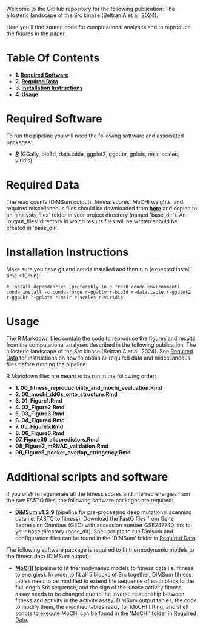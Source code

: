 Welcome to the GitHub repository for the following publication: The allosteric landscape of the Src kinase (Beltran A et al, 2024).

Here you'll find source code for computational analyses and to reproduce the figures in the paper.

# Table Of Contents

* **1. [Required Software](#required-software)**
* **2. [Required Data](#required-data)**
* **3. [Installation Instructions](#installation-instructions)**
* **4. [Usage](#usage)**

# Required Software

To run the pipeline you will need the following software and associated packages:

* **[_R_](https://www.r-project.org/)** (GGally, bio3d, data.table, ggplot2, ggpubr, gplots, msir, scales, viridis)

# Required Data

The read counts (DiMSum output), fitness scores, MoCHI weights, and required miscellaneous files should be downloaded from **[here](https://zenodo.org/records/10491695)** and copied to an 'analysis_files' folder in your project directory (named 'base_dir'). An 'output_files' directory in which results files will be written should be created in 'base_dir'.

# Installation Instructions

Make sure you have git and conda installed and then run (expected install time <10min):

```
# Install dependencies (preferably in a fresh conda environment)
conda install -c conda-forge r-ggally r-bio3d r-data.table r-ggplot2 r-ggpubr r-gplots r-msir r-scales r-viridis
```

# Usage

The R Markdown files contain the code to reproduce the figures and results from the computational analyses described in the following publication: The allosteric landscape of the Src kinase (Beltran A et al, 2024). See [Required Data](#required-data) for instructions on how to obtain all required data and miscellaneous files before running the pipeline.

R Markdown files are meant to be run in the following order:

* **1. 00_fitness_reproducibility_and_mochi_evaluation.Rmd**
* **2. 00_mochi_ddGs_onto_structure.Rmd**
* **3. 01_Figure1.Rmd**
* **4. 02_Figure2.Rmd**
* **5. 03_Figure3.Rmd**
* **6. 04_Figure4.Rmd**
* **7. 05_Figure5.Rmd**
* **8. 06_Figure6.Rmd** 
* **07_FigureS9_allopredictors.Rmd**
* **08_Figure2_mRNAD_validation.Rmd**
* **09_Figure5_pocket_overlap_stringency.Rmd**


# Additional scripts and software

If you wish to regenerate all the fitness scores and inferred energies from the raw FASTQ files, the following software packages are required:

* **[DiMSum](https://github.com/lehner-lab/DiMSum) v1.2.9** (pipeline for pre-processing deep mutational scanning data i.e. FASTQ to fitness). Download the FastQ files from Gene Expression Omnibus (GEO) with accession number GSE247740:link to your base directory (base_dir). Shell scripts to run Dimsum and configuration files can be found in the 'DiMSum' folder in [Required Data](#required-data).

The following software package is required to fit thermodynamic models to the fitness data (DiMSum output):

* **[MoCHI](https://github.com/lehner-lab/MoCHI)** (pipeline to fit thermodynamic models to fitness data i.e. fitness to energies). In order to fit all 5 blocks of Src together, DiMSum fitness tables need to be modified to extend the sequence of each block to the full length Src sequence, and the sign of the kinase activity fitness assay needs to be changed due to the inverse relationship between fitness and activity in the activity assay. DiMSum output tables, the code to modify them, the modified tables ready for MoCHI fitting, and shell scripts to execute MoCHI can be found in the 'MoCHI' folder in [Required Data](#required-data). 


